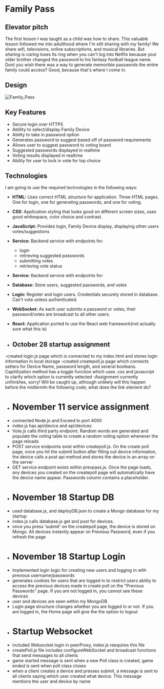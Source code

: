 # Family Pass
## **Elevator pitch**
The first lesson I was taught as a child was how to share. This valuable lesson followed me into adulthood where I'm still sharing with my family! We share wifi, televisions, online subscriptions, and musical libraries. But _sharing is caring_ loses its ring when you can't log into Netflix because your older brother changed the password to his fantasy football league name. Dont you wish there was a way to generate memorible passwords the entire family could access? Good, because that's where I come in.

## **Design**

![Family_Pass](https://github.com/adrawcoulson/startup/assets/108026507/11ad797f-e938-4042-8faf-3b5c5ecc6c53)

## **Key Features**
- Secure login over HTTPS
- Ablility to select/display Family Device
- Ability to take in password option
- Generates password to suggest based off of password requirements
- Allows user to suggest password to voting board
- Suggested passwords displayed in realtime
- Voting results displayed in realtime
- Ability for user to lock in vote for top choice

## Technologies
I am going to use the required technologies in the following ways:
- **HTML:** Uses correct HTML structure for application. Three HTML pages. One for login, one for generating passwords, and one for voting.
- **CSS:** Application styling that looks good on different screen sizes, uses good whitespace, color choice and contrast.
- **JavaScript:** Provides login, Family Device display, displaying other users votes/suggestions
- **Service:** Backend service with endpoints for:
    - login
    - retrieving suggested passwords
    - submitting votes
    - retrieving vote status
 
- **Service:** Backend service with endpoints for:
- **Database:** Store users, suggested passwords, and votes
- **Login:** Register and login users. Credentials securely stored in database. Can't vote unless authenticated.
- **WebSocket:** As each user submits a password or votes, their password/votes are broadcast to all other users. 
- **React:** Application ported to use the React web framework(not actually sure what this is)
- ## October 28 startup assignment
-created login.js page which is connected to my index.html and stores login information in local storage
-created createpoll.js page which connects setters for Device Name, password length, and several booleans. Capitilization method
has a toggle function which uses .css and javascript to clarify which option is currently selected
-Assignment currently unfinishes, sorry! Will be caught up, although unlikely will this happen before the midtermIn the following code, what does the link element do?
- # November 11 service assignment
- connected Node.js and Exceed to port 4000
- index.js has api/device and api/devices
- Vote.js calls third party endpoint. Random words are generated and populate the voting table to create a random voting option whenever the page reloads
- POST service endpoints exist within createpoll.js. On the create poll page, once you hit the submit button after filling out device information, the device calls a post api method and stores the device in an array on the server
- GET service endpoint exists within prevpass.js. Once the page loads, any devices you created on the createpoll page will automatically have the device name appear. Passwords column contains a placeholder.
- # November 18 Startup DB
- used database.js, and deployDB.json to create a Mongo database for my startup
- index.js calls database.js get and post for devices. 
- once you press 'submit' on the createpoll page, the device is stored on Mongo. All devices instantly appear on Previous Password, even if you refresh the page
- # November 18 Startup Login
- Implemented login logic for creating new users and logging in with previous username/passwords
- generates cookies for users that are logged in to restrict users ability to access the previous devices made in create poll on the "Previous Passwords" page. If you are not logged in, you cannot see these devices
- user and devices are seen within my MongoDB
- Login page structure changes whether you are logged in or not. If you are logged in, the Home page will give the the option to logout
- # Startup Websocket
- included Websocket login in peerProxy, index.js reequires this file
- createPoll.js file includes configureWebSocket and broadcast functions that send messages to all clients
- game started message is sent when a new Poll class is created, game ended is sent when poll class closes
- when a client creates a device and presses submit, a message is sent to all clients saying which user created what device. This message mentions the user and device by name
